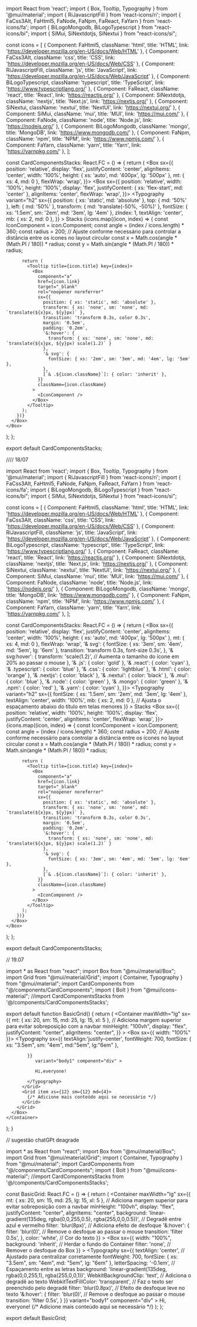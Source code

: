 import React from 'react';
import { Box, Tooltip, Typography } from '@mui/material';
import { RiJavascriptFill } from 'react-icons/ri';
import { FaCss3Alt, FaHtml5, FaNode, FaNpm, FaReact, FaYarn } from 'react-icons/fa';
import { BiLogoMongodb, BiLogoTypescript } from "react-icons/bi";
import { SiMui, SiNextdotjs, SiNextui } from "react-icons/si";

const icons = [
  { Component: FaHtml5, className: 'html', title: 'HTML', link: 'https://developer.mozilla.org/en-US/docs/Web/HTML' },
  { Component: FaCss3Alt, className: 'css', title: 'CSS', link: 'https://developer.mozilla.org/en-US/docs/Web/CSS' },
  { Component: RiJavascriptFill, className: 'js', title: 'JavaScript', link: 'https://developer.mozilla.org/en-US/docs/Web/JavaScript' },
  { Component: BiLogoTypescript, className: 'typescript', title: 'TypeScript', link: 'https://www.typescriptlang.org/' },
  { Component: FaReact, className: 'react', title: 'React', link: 'https://reactjs.org/' },
  { Component: SiNextdotjs, className: 'nextjs', title: 'Next.js', link: 'https://nextjs.org/' },
  { Component: SiNextui, className: 'nextui', title: 'NextUI', link: 'https://nextui.org/' },
  { Component: SiMui, className: 'mui', title: 'MUI', link: 'https://mui.com/' },
  { Component: FaNode, className: 'node', title: 'Node.js', link: 'https://nodejs.org/' },
  { Component: BiLogoMongodb, className: 'mongo', title: 'MongoDB', link: 'https://www.mongodb.com/' },
  { Component: FaNpm, className: 'npm', title: 'NPM', link: 'https://www.npmjs.com/' },
  { Component: FaYarn, className: 'yarn', title: 'Yarn', link: 'https://yarnpkg.com/' },
];

const CardComponentsStacks: React.FC = () => {
  return (
    <Box sx={{
      position: 'relative',
      display: 'flex',
      justifyContent: 'center',
      alignItems: 'center',
      width: '100%',
      height: { xs: 'auto', md: '400px', lg: '500px' },
      mt: { xs: 4, md: 0 },
      flexWrap: 'wrap',
    }}>
      <Box sx={{
        position: 'relative',
        width: '100%',
        height: '100%',
        display: 'flex',
        justifyContent: { xs: 'flex-start', md: 'center' },
        alignItems: 'center',
        flexWrap: 'wrap',
      }}>
        <Typography
          variant="h2"
          sx={{
            position: { xs: 'static', md: 'absolute' },
            top: { md: '50%' },
            left: { md: '50%' },
            transform: { md: 'translate(-50%, -50%)' },
            fontSize: { xs: '1.5em', sm: '2em', md: '3em', lg: '4em' },
            zIndex: 1,
            textAlign: 'center',
            mb: { xs: 2, md: 0 },
          }}
        >
          Stacks
        </Typography>
        {icons.map((icon, index) => {
          const IconComponent = icon.Component;
          const angle = (index / icons.length) * 360;
          const radius = 200; // Ajuste conforme necessário para controlar a distância entre os ícones no layout circular
          const x = Math.cos(angle * (Math.PI / 180)) * radius;
          const y = Math.sin(angle * (Math.PI / 180)) * radius;

          return (
            <Tooltip title={icon.title} key={index}>
              <Box
                component="a"
                href={icon.link}
                target="_blank"
                rel="noopener noreferrer"
                sx={{
                  position: { xs: 'static', md: 'absolute' },
                  transform: { xs: 'none', sm: 'none', md: `translate(${x}px, ${y}px)` },
                  transition: 'transform 0.3s, color 0.3s',
                  margin: '0.5em',
                  padding: '0.2em',
                  '&:hover': {
                    transform: { xs: 'none', sm: 'none', md: `translate(${x}px, ${y}px) scale(1.2)` }
                  },
                  '& svg': {
                    fontSize: { xs: '2em', sm: '3em', md: '4em', lg: '5em' },
                  },
                  [`& .${icon.className}`]: { color: 'inherit' },
                }}
                className={icon.className}
              >
                <IconComponent />
              </Box>
            </Tooltip>
          );
        })}
      </Box>
    </Box>
  );
};

export default CardComponentsStacks;
 


 //// 18/07


 import React from 'react';
import { Box, Tooltip, Typography } from '@mui/material';
import { RiJavascriptFill } from 'react-icons/ri';
import { FaCss3Alt, FaHtml5, FaNode, FaNpm, FaReact, FaYarn } from 'react-icons/fa';
import { BiLogoMongodb, BiLogoTypescript } from "react-icons/bi";
import { SiMui, SiNextdotjs, SiNextui } from "react-icons/si";

const icons = [
  { Component: FaHtml5, className: 'html', title: 'HTML', link: 'https://developer.mozilla.org/en-US/docs/Web/HTML' },
  { Component: FaCss3Alt, className: 'css', title: 'CSS', link: 'https://developer.mozilla.org/en-US/docs/Web/CSS' },
  { Component: RiJavascriptFill, className: 'js', title: 'JavaScript', link: 'https://developer.mozilla.org/en-US/docs/Web/JavaScript' },
  { Component: BiLogoTypescript, className: 'typescript', title: 'TypeScript', link: 'https://www.typescriptlang.org/' },
  { Component: FaReact, className: 'react', title: 'React', link: 'https://reactjs.org/' },
  { Component: SiNextdotjs, className: 'nextjs', title: 'Next.js', link: 'https://nextjs.org/' },
  { Component: SiNextui, className: 'nextui', title: 'NextUI', link: 'https://nextui.org/' },
  { Component: SiMui, className: 'mui', title: 'MUI', link: 'https://mui.com/' },
  { Component: FaNode, className: 'node', title: 'Node.js', link: 'https://nodejs.org/' },
  { Component: BiLogoMongodb, className: 'mongo', title: 'MongoDB', link: 'https://www.mongodb.com/' },
  { Component: FaNpm, className: 'npm', title: 'NPM', link: 'https://www.npmjs.com/' },
  { Component: FaYarn, className: 'yarn', title: 'Yarn', link: 'https://yarnpkg.com/' },
];

const CardComponentsStacks: React.FC = () => {
  return (
    <Box sx={{
      position: 'relative',
      display: 'flex',
      justifyContent: 'center',
      alignItems: 'center',
      width: '100%',
      height: { xs: 'auto', md: '400px', lg: '500px' },
      mt: { xs: 4, md: 0 },
      flexWrap: 'wrap',
      '& svg': {
        fontSize: { xs: '3em', sm: '4em', md: '5em', lg: '6em' },
        transition: 'transform 0.3s, font-size 0.3s',
      },
      '& svg:hover': {
        transform: 'scale(1.2)', // Aumenta o tamanho do ícone em 20% ao passar o mouse
      },
      '& .js': { color: 'gold' },
      '& .react': { color: 'cyan' },
      '& .typescript': { color: 'blue' },
      '& .css': { color: 'lightblue' },
      '& .html': { color: 'orange' },
      '& .nextjs': { color: 'black' },
      '& .nextui': { color: 'black' },
      '& .mui': { color: 'blue' },
      '& .node': { color: 'green' },
      '& .mongo': { color: 'green' },
      '& .npm': { color: 'red' },
      '& .yarn': { color: 'cyan' },
    }}>
        <Typography
        variant="h2"
        sx={{
          fontSize: { xs: '1.5em', sm: '2em', md: '3em', lg: '4em' },
          textAlign: 'center',
          width: '100%',
          mb: { xs: 2, md: 0 }, // Ajusta o espaçamento abaixo do título em telas menores
        }}
      >
        Stacks
      </Typography>
      <Box sx={{
        position: 'relative',
        width: '100%',
        height: '100%',
        display: 'flex',
        justifyContent: 'center',
        alignItems: 'center',
        flexWrap: 'wrap',
      }}>
        {icons.map((icon, index) => {
          const IconComponent = icon.Component;
          const angle = (index / icons.length) * 360;
          const radius = 200; // Ajuste conforme necessário para controlar a distância entre os ícones no layout circular
          const x = Math.cos(angle * (Math.PI / 180)) * radius;
          const y = Math.sin(angle * (Math.PI / 180)) * radius;

          return (
            <Tooltip title={icon.title} key={index}>
              <Box
                component="a"
                href={icon.link}
                target="_blank"
                rel="noopener noreferrer"
                sx={{
                  position: { xs: 'static', md: 'absolute' },
                  transform: { xs: 'none', sm: 'none', md: `translate(${x}px, ${y}px)` },
                  transition: 'transform 0.3s, color 0.3s',
                  margin: '0.5em',
                  padding: '0.2em',
                  '&:hover': {
                    transform: { xs: 'none', sm: 'none', md: `translate(${x}px, ${y}px) scale(1.2)` }
                  },
                  '& svg': {
                    fontSize: { xs: '3em', sm: '4em', md: '5em', lg: '6em' },
                  },
                  [`& .${icon.className}`]: { color: 'inherit' },
                }}
                className={icon.className}
              >
                <IconComponent />
              </Box>
            </Tooltip>
          );
        })}
      </Box>
    </Box>
  );
};

export default CardComponentsStacks;


// 19.07

import * as React from "react";
import Box from "@mui/material/Box";
import Grid from "@mui/material/Grid";
import { Container, Typography } from "@mui/material";
import CardComponents from "@/components/CardComponents";
import { Bolt } from "@mui/icons-material";
//import CardComponentsStacks from '@/components/CardComponentsStacks';

export default function BasicGrid() {
  return (
    <Container
      maxWidth="lg"
      sx={{
        mt: { xs: 20, sm: 15, md: 25, lg: 15, xl: 5 }, // Adiciona margem superior para evitar sobreposição com a navbar
        minHeight: "100vh",
        display: "flex",
        justifyContent: "center",
        alignItems: "center",
      }}
    >
      <Box sx={{ width: "100%" }}>
        <Grid container spacing={2}>
          <Grid item xs={12} sm={6} md={6} lg={6}>
            <CardComponents />
          </Grid>
          <Grid item xs={12} sm={6} md={12} lg={5} >
            <Typography 
            sx={{
               textAlign:'justify-center',
               fontWeight: 700,
               fontSize: 
              { 
               xs: "3.5em",
               sm: "4em",
               md:"5em",
               lg:"6em" 
               }, 
               
            }}
               variant="body1" component="div" >

               Hi,everyone!

            </Typography>
          </Grid>
          <Grid item xs={12} sm={12} md={4}>
            {/* Adicione mais conteúdo aqui se necessário */}
          </Grid>
        </Grid>
      </Box>
    </Container>
  );
}

// sugestão chatGPt deagrade 

import * as React from "react";
import Box from "@mui/material/Box";
import Grid from "@mui/material/Grid";
import { Container, Typography } from "@mui/material";
import CardComponents from "@/components/CardComponents";
import { Bolt } from "@mui/icons-material";
//import CardComponentsStacks from '@/components/CardComponentsStacks';

const BasicGrid: React.FC = () => {
  return (
    <Container
      maxWidth="lg"
      sx={{
        mt: { xs: 20, sm: 15, md: 25, lg: 15, xl: 5 }, // Adiciona margem superior para evitar sobreposição com a navbar
        minHeight: "100vh",
        display: "flex",
        justifyContent: "center",
        alignItems: "center",
        background: 'linear-gradient(135deg, rgba(0,0,255,0.5), rgba(255,0,0,0.5))', // Degradê entre azul e vermelho
        filter: 'blur(8px)', // Adiciona efeito de desfoque
        '&:hover': {
          filter: 'blur(0)', // Remove o desfoque ao passar o mouse
          transition: 'filter 0.5s',
        },
        color: 'white', // Cor do texto
      }}
    >
      <Box
        sx={{
          width: "100%",
          background: 'inherit', // Herdar o fundo do Container
          filter: 'none', // Remover o desfoque do Box
        }}
      >
        <Grid container spacing={2}>
          <Grid item xs={12} sm={6} md={6} lg={6}>
            <CardComponents />
          </Grid>
          <Grid item xs={12} sm={6} md={12} lg={5}>
            <Typography
              sx={{
                textAlign: 'center', // Ajustado para centralizar corretamente
                fontWeight: 700,
                fontSize: {
                  xs: "3.5em",
                  sm: "4em",
                  md: "5em",
                  lg: "6em"
                },
                letterSpacing: '-0.1em', // Espaçamento entre as letras
                background: 'linear-gradient(135deg, rgba(0,0,255,1), rgba(255,0,0,1))',
                WebkitBackgroundClip: 'text', // Adiciona o degradê ao texto
                WebkitTextFillColor: 'transparent', // Faz o texto ser preenchido pelo degradê
                filter: 'blur(0.8px)', // Efeito de desfoque leve no texto
                '&:hover': {
                  filter: 'blur(0)', // Remove o desfoque ao passar o mouse
                  transition: 'filter 0.5s',
                }
              }}
              variant="body1"
              component="div"
            >
              Hi, everyone!
            </Typography>
          </Grid>
          <Grid item xs={12} sm={12} md={4}>
            {/* Adicione mais conteúdo aqui se necessário */}
          </Grid>
        </Grid>
      </Box>
    </Container>
  );
};

export default BasicGrid;

